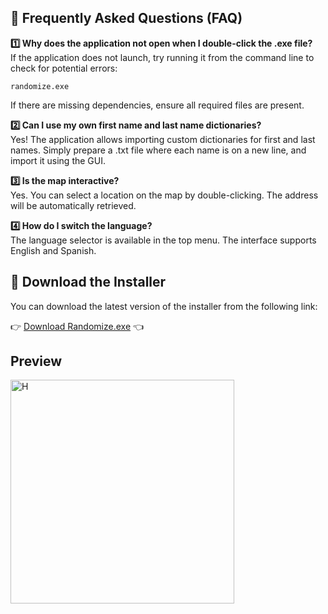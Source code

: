 ##
## **📜 Frequently Asked Questions (FAQ)**

<p align="justify">

**1️⃣ Why does the application not open when I double-click the .exe file?**<br>
If the application does not launch, try running it from the command line to check for potential errors:

`randomize.exe`

If there are missing dependencies, ensure all required files are present.

**2️⃣ Can I use my own first name and last name dictionaries?**<br>
Yes! The application allows importing custom dictionaries for first and last names. Simply prepare a .txt file where each name is on a new line, and import it using the GUI.

**3️⃣ Is the map interactive?**<br>
Yes. You can select a location on the map by double-clicking. The address will be automatically retrieved.

**4️⃣ How do I switch the language?**<br>
The language selector is available in the top menu. The interface supports English and Spanish.
</p>

## **🔗 Download the Installer**

You can download the latest version of the installer from the following link:<br>

👉 [Download Randomize.exe](https://mega.nz/folder/IMwVUC6R#hi-229UW1S7b69AM3dlhmg) 👈

## Preview
<img src="https://github.com/user-attachments/assets/9e9fb112-7c72-4626-84a6-3c08f7726e6a" alt="H" width="358">
